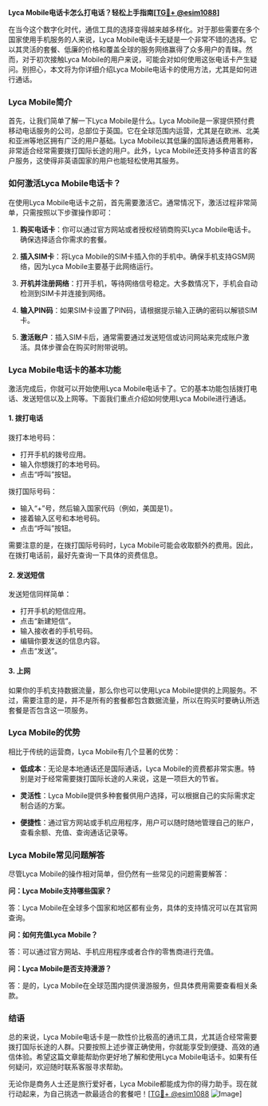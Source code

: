 **Lyca Mobile电话卡怎么打电话？轻松上手指南[[TG💪+ @esim1088](https://t.me/s/esim1088)]**

在当今这个数字化时代，通信工具的选择变得越来越多样化。对于那些需要在多个国家使用手机服务的人来说，Lyca Mobile电话卡无疑是一个非常不错的选择。它以其灵活的套餐、低廉的价格和覆盖全球的服务网络赢得了众多用户的青睐。然而，对于初次接触Lyca Mobile的用户来说，可能会对如何使用这张电话卡产生疑问。别担心，本文将为你详细介绍Lyca Mobile电话卡的使用方法，尤其是如何进行通话。

### Lyca Mobile简介

首先，让我们简单了解一下Lyca Mobile是什么。Lyca Mobile是一家提供预付费移动电话服务的公司，总部位于英国。它在全球范围内运营，尤其是在欧洲、北美和亚洲等地区拥有广泛的用户基础。Lyca Mobile以其低廉的国际通话费用著称，非常适合经常需要拨打国际长途的用户。此外，Lyca Mobile还支持多种语言的客户服务，这使得非英语国家的用户也能轻松使用其服务。

### 如何激活Lyca Mobile电话卡？

在使用Lyca Mobile电话卡之前，首先需要激活它。通常情况下，激活过程非常简单，只需按照以下步骤操作即可：

1. **购买电话卡**：你可以通过官方网站或者授权经销商购买Lyca Mobile电话卡。确保选择适合你需求的套餐。
   
2. **插入SIM卡**：将Lyca Mobile的SIM卡插入你的手机中。确保手机支持GSM网络，因为Lyca Mobile主要基于此网络运行。

3. **开机并注册网络**：打开手机，等待网络信号稳定。大多数情况下，手机会自动检测到SIM卡并连接到网络。

4. **输入PIN码**：如果SIM卡设置了PIN码，请根据提示输入正确的密码以解锁SIM卡。

5. **激活账户**：插入SIM卡后，通常需要通过发送短信或访问网站来完成账户激活。具体步骤会在购买时附带说明。

### Lyca Mobile电话卡的基本功能

激活完成后，你就可以开始使用Lyca Mobile电话卡了。它的基本功能包括拨打电话、发送短信以及上网等。下面我们重点介绍如何使用Lyca Mobile进行通话。

#### 1. 拨打电话

拨打本地号码：

- 打开手机的拨号应用。
- 输入你想拨打的本地号码。
- 点击“呼叫”按钮。

拨打国际号码：

- 输入“+”号，然后输入国家代码（例如，美国是1）。
- 接着输入区号和本地号码。
- 点击“呼叫”按钮。

需要注意的是，在拨打国际号码时，Lyca Mobile可能会收取额外的费用。因此，在拨打电话前，最好先查询一下具体的资费信息。

#### 2. 发送短信

发送短信同样简单：

- 打开手机的短信应用。
- 点击“新建短信”。
- 输入接收者的手机号码。
- 编辑你要发送的信息内容。
- 点击“发送”。

#### 3. 上网

如果你的手机支持数据流量，那么你也可以使用Lyca Mobile提供的上网服务。不过，需要注意的是，并不是所有的套餐都包含数据流量，所以在购买时要确认所选套餐是否包含这一项服务。

### Lyca Mobile的优势

相比于传统的运营商，Lyca Mobile有几个显著的优势：

- **低成本**：无论是本地通话还是国际通话，Lyca Mobile的资费都非常实惠。特别是对于经常需要拨打国际长途的人来说，这是一项巨大的节省。
  
- **灵活性**：Lyca Mobile提供多种套餐供用户选择，可以根据自己的实际需求定制合适的方案。

- **便捷性**：通过官方网站或手机应用程序，用户可以随时随地管理自己的账户，查看余额、充值、查询通话记录等。

### Lyca Mobile常见问题解答

尽管Lyca Mobile的操作相对简单，但仍然有一些常见的问题需要解答：

**问：Lyca Mobile支持哪些国家？**

答：Lyca Mobile在全球多个国家和地区都有业务，具体的支持情况可以在其官网查询。

**问：如何充值Lyca Mobile？**

答：可以通过官方网站、手机应用程序或者合作的零售商进行充值。

**问：Lyca Mobile是否支持漫游？**

答：是的，Lyca Mobile在全球范围内提供漫游服务，但具体费用需要查看相关条款。

### 结语

总的来说，Lyca Mobile电话卡是一款性价比极高的通讯工具，尤其适合经常需要拨打国际长途的人群。只要按照上述步骤正确使用，你就能享受到便捷、高效的通信体验。希望这篇文章能帮助你更好地了解和使用Lyca Mobile电话卡。如果有任何疑问，欢迎随时联系客服寻求帮助。

无论你是商务人士还是旅行爱好者，Lyca Mobile都能成为你的得力助手。现在就行动起来，为自己挑选一款最适合的套餐吧！[[TG💪+ @esim1088](https://t.me/s/esim1088) ![Image](https://i.postimg.cc/4NQfJmqS/Snipaste-2025-05-13-00-14-12.png)]